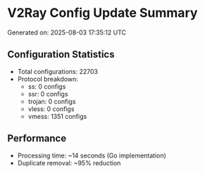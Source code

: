 # V2Ray Config Update Summary
Generated on: 2025-08-03 17:35:12 UTC

## Configuration Statistics
- Total configurations: 22703
- Protocol breakdown:
  - ss: 0 configs
  - ssr: 0 configs
  - trojan: 0 configs
  - vless: 0 configs
  - vmess: 1351 configs

## Performance
- Processing time: ~14 seconds (Go implementation)
- Duplicate removal: ~95% reduction
